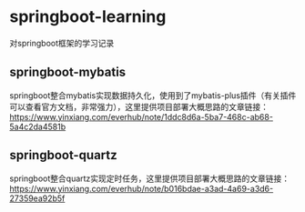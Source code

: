 # springboot-learning
对springboot框架的学习记录

## springboot-mybatis
springboot整合mybatis实现数据持久化，使用到了mybatis-plus插件（有关插件可以查看官方文档，非常强力），这里提供项目部署大概思路的文章链接：https://www.yinxiang.com/everhub/note/1ddc8d6a-5ba7-468c-ab68-5a4c2da4581b

## springboot-quartz
springboot整合quartz实现定时任务，这里提供项目部署大概思路的文章链接：https://www.yinxiang.com/everhub/note/b016bdae-a3ad-4a69-a3d6-27359ea92b5f